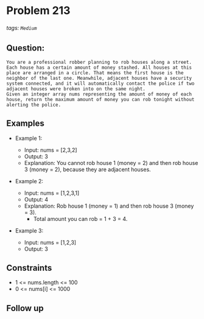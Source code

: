 # Problem 213
###### tags: `Medium`

## Question:
```
You are a professional robber planning to rob houses along a street. Each house has a certain amount of money stashed. All houses at this place are arranged in a circle. That means the first house is the neighbor of the last one. Meanwhile, adjacent houses have a security system connected, and it will automatically contact the police if two adjacent houses were broken into on the same night.
Given an integer array nums representing the amount of money of each house, return the maximum amount of money you can rob tonight without alerting the police.
```

## Examples
* Example 1:
	* Input: nums = [2,3,2]
	* Output: 3
	* Explanation: You cannot rob house 1 (money = 2) and then rob house 3 (money = 2), because they are adjacent houses.

* Example 2:
	* Input: nums = [1,2,3,1]
	* Output: 4
	* Explanation: Rob house 1 (money = 1) and then rob house 3 (money = 3).
		* Total amount you can rob = 1 + 3 = 4.

* Example 3:
	* Input: nums = [1,2,3]
	* Output: 3

## Constraints
* 1 <= nums.length <= 100
* 0 <= nums[i] <= 1000

## Follow up

